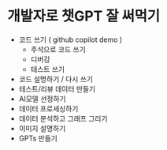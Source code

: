 # 개발자로 챗GPT 잘 써먹기
- 코드 쓰기 ( github copilot demo )
  - 주석으로 코드 쓰기
  - 디버깅
  - 테스트 쓰기
- 코드 설명하기 / 다시 쓰기
- 테스트/리뷰 데이터 만들기
- AI모델 선정하기
- 데이터 프로세싱하기
- 데이터 분석하고 그래프 그리기
- 이미지 설명하기
- GPTs 만들기
